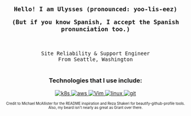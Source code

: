 <!-- Intro  -->
<h3 align="center">
    <samp>Hello!
        <b>I am Ulysses (pronounced: yoo-lis-eez)</b>
      <p>(But if you know Spanish, I accept the Spanish pronunciation too.)</b>
    </samp>
</h3>
<br>

<p align="center">
    <!-- Organization  -->
    <samp>
        Site Reliability & Support Engineer
        <br>
        From Seattle, Washington
        <br>
        <br>
    </samp>
</p>

<h3 align="center">Technologies that I use include:</h3>
<p align="center">
    <!-- k8s -->
    <a href="#" target="_blank"><img alt="k8s" src="https://img.shields.io/badge/kubernetes-%23326ce5.svg?style=for-the-badge&logo=kubernetes&logoColor=white">
    <!-- AWS -->
    <a href="#" target="_blank"><img alt="aws" src="https://img.shields.io/badge/AWS-%23FF9900.svg?style=for-the-badge&logo=amazon-aws&logoColor=white">
    <!-- vim  -->
    <a href="#" target="_blank"><img alt="Vim" src="https://img.shields.io/badge/VIM-11AB00.svg?style=for-the-badge&logo=vim&logoColor=white">
    </a>
    <!-- linux  -->
    <a href="#" target="_blank"><img alt="linux" src="https://img.shields.io/badge/Linux-FCC624?style=for-the-badge&logo=linux&logoColor=black">
    </a>
    <!-- git  -->
    <a href="#" target="_blank"><img alt="git" src="https://img.shields.io/badge/Git-F05032?style=for-the-badge&logo=Git&logoColor=white">
    </a>
</p>



      
<p align="center"><sub><sup>Credit to Michael McAllister for the README inspiration and Reza Shakeri for beautify-github-profile tools.<br>Also, my beard isn't nearly as great as Grant over there.</sup></sub></p>

         
<!--
**ulysseskan/ulysseskan** is a ✨ _special_ ✨ repository because its `README.md` (this file) appears on your GitHub profile.

Here are some ideas to get you started:

- 🔭 I’m currently working on ...
- 🌱 I’m currently learning ...
- 👯 I’m looking to collaborate on ...
- 🤔 I’m looking for help with ...
- 💬 Ask me about ...
- 📫 How to reach me: ...
- ⚡ Fun fact: ...
-->
